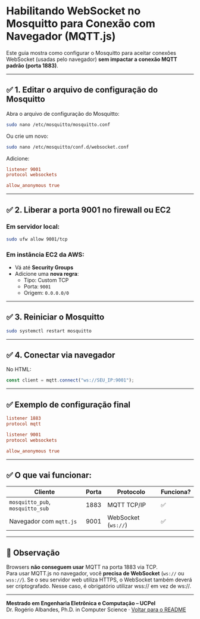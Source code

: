 # Habilitando WebSocket no Mosquitto para Conexão com Navegador (MQTT.js)

Este guia mostra como configurar o Mosquitto para aceitar conexões WebSocket (usadas pelo navegador) **sem impactar a conexão MQTT padrão (porta 1883)**.

---

## ✅ 1. Editar o arquivo de configuração do Mosquitto

Abra o arquivo de configuração do Mosquitto:

```bash
sudo nano /etc/mosquitto/mosquitto.conf
```

Ou crie um novo:

```bash
sudo nano /etc/mosquitto/conf.d/websocket.conf
```

Adicione:

```conf
listener 9001
protocol websockets

allow_anonymous true
```

---

## ✅ 2. Liberar a porta 9001 no firewall ou EC2

### Em servidor local:

```bash
sudo ufw allow 9001/tcp
```

### Em instância EC2 da AWS:

- Vá até **Security Groups**
- Adicione uma **nova regra**:
  - Tipo: Custom TCP
  - Porta: `9001`
  - Origem: `0.0.0.0/0`

---

## ✅ 3. Reiniciar o Mosquitto

```bash
sudo systemctl restart mosquitto
```

---

## ✅ 4. Conectar via navegador

No HTML:

```js
const client = mqtt.connect("ws://SEU_IP:9001");
```

---

## ✅ Exemplo de configuração final

```conf
listener 1883
protocol mqtt

listener 9001
protocol websockets

allow_anonymous true
```

---

## ✅ O que vai funcionar:

| Cliente                       | Porta | Protocolo         | Funciona? |
|------------------------------|-------|-------------------|-----------|
| `mosquitto_pub`, `mosquitto_sub` | 1883  | MQTT TCP/IP       | ✅         |
| Navegador com `mqtt.js`      | 9001  | WebSocket (`ws://`) | ✅         |

---

## 🧠 Observação

Browsers **não conseguem usar** MQTT na porta 1883 via TCP.  
Para usar MQTT.js no navegador, você **precisa de WebSocket** (`ws://` ou `wss://`).
Se o seu servidor web utiliza HTTPS, o WebSocket também deverá ser criptografado. Nesse caso, é obrigatório utilizar wss:// em vez de ws://.

---
**Mestrado em Engenharia Eletrônica e Computação – UCPel**  
Dr. Rogério Albandes, Ph.D. in Computer Science · [Voltar para o README](../README.md)